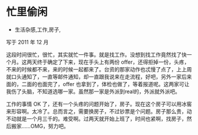 # 忙里偷闲
- 生活杂感,工作,房子,

写于 2011 年 12 月

这段时间很忙，很忙，其实就忙一件事。就是找工作。没想到找工作竟然找了快一个月。这两天终于确定了下来，现在手头上有两份 offer，还得拒掉一份，头疼，不来的时候都不来，来的时候一起都来了。台资的那家动作也忒慢了点了，上上周就口头通知了，一直等邮件通知，却一直跟我说来在走流程，好吧，另外一家后来面的，二面的也面完了，offer 也拿到了，体检也做了，等着报道呢。这两家可让我伤了头脑，不知道选哪一家。虽然那一家是外派到real的，外派就外派吧。

工作的事情 OK 了，还有一个头疼的问题开始了，房子。现在这个房子可以用冰窖来形容啊。太冷了。总而言之，需要换房子，不过钞票是个问题。房子那么贵，动不动就是一个月三千的。难受啊。过两天就开始上班了，时间也紧啊，找房子，然后搬家……OMG，努力吧。
